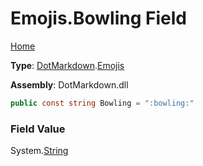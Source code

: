 # Emojis\.Bowling Field

[Home](../../../README.md)

**Type**: [DotMarkdown](../../README.md)\.[Emojis](../README.md)

**Assembly**: DotMarkdown\.dll

```csharp
public const string Bowling = ":bowling:"
```

### Field Value

System\.[String](https://docs.microsoft.com/en-us/dotnet/api/system.string)